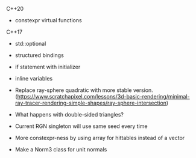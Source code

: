 

C++20
- constexpr virtual functions

C++17
- std::optional
- structured bindings
- if statement with initializer
- inline variables


- Replace ray-sphere quadratic with more stable version. (https://www.scratchapixel.com/lessons/3d-basic-rendering/minimal-ray-tracer-rendering-simple-shapes/ray-sphere-intersection)
- What happens with double-sided triangles?
- Current RGN singleton will use same seed every time
- More constexpr-ness by using array for hittables instead of a vector
- Make a Norm3 class for unit normals